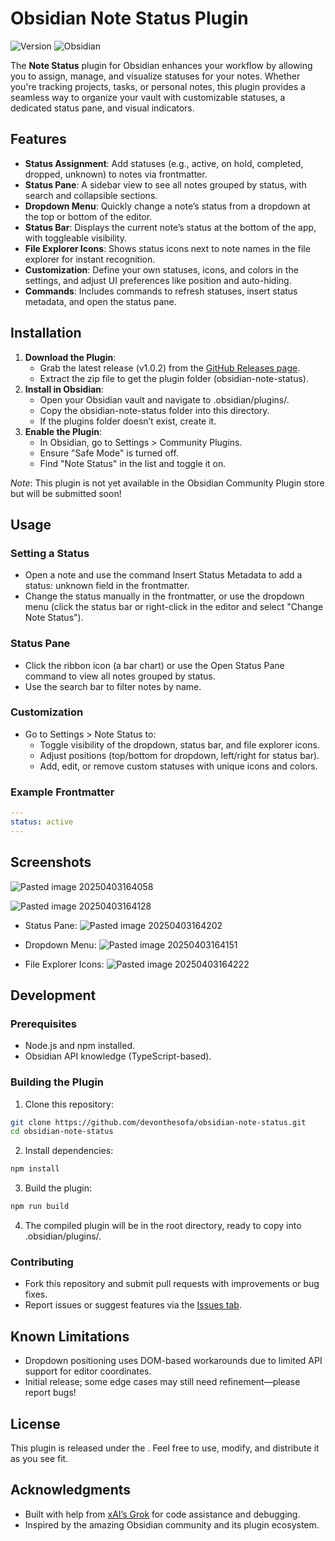 # Obsidian Note Status Plugin

![Version](https://img.shields.io/badge/version-1.0.6-blue) ![Obsidian](https://img.shields.io/badge/Obsidian-Compatible-green)

The **Note Status** plugin for Obsidian enhances your workflow by allowing you to assign, manage, and visualize statuses for your notes. Whether you're tracking projects, tasks, or personal notes, this plugin provides a seamless way to organize your vault with customizable statuses, a dedicated status pane, and visual indicators.
## Features
- **Status Assignment**: Add statuses (e.g., active, on hold, completed, dropped, unknown) to notes via frontmatter.
- **Status Pane**: A sidebar view to see all notes grouped by status, with search and collapsible sections.
- **Dropdown Menu**: Quickly change a note’s status from a dropdown at the top or bottom of the editor.
- **Status Bar**: Displays the current note’s status at the bottom of the app, with toggleable visibility.
- **File Explorer Icons**: Shows status icons next to note names in the file explorer for instant recognition.
- **Customization**: Define your own statuses, icons, and colors in the settings, and adjust UI preferences like position and auto-hiding.
- **Commands**: Includes commands to refresh statuses, insert status metadata, and open the status pane.
## Installation
1. **Download the Plugin**:
    - Grab the latest release (v1.0.2) from the [GitHub Releases page](https://github.com/devonthesofa/obsidian-note-status/releases).
    - Extract the zip file to get the plugin folder (obsidian-note-status).
2. **Install in Obsidian**:
    - Open your Obsidian vault and navigate to .obsidian/plugins/.
    - Copy the obsidian-note-status folder into this directory.
    - If the plugins folder doesn’t exist, create it.
3. **Enable the Plugin**:
    - In Obsidian, go to Settings > Community Plugins.
    - Ensure "Safe Mode" is turned off.
    - Find "Note Status" in the list and toggle it on.

_Note_: This plugin is not yet available in the Obsidian Community Plugin store but will be submitted soon!
## Usage

### Setting a Status

- Open a note and use the command Insert Status Metadata to add a status: unknown field in the frontmatter.
- Change the status manually in the frontmatter, or use the dropdown menu (click the status bar or right-click in the editor and select "Change Note Status").
### Status Pane

- Click the ribbon icon (a bar chart) or use the Open Status Pane command to view all notes grouped by status.
- Use the search bar to filter notes by name.
### Customization

- Go to Settings > Note Status to:
    - Toggle visibility of the dropdown, status bar, and file explorer icons.
    - Adjust positions (top/bottom for dropdown, left/right for status bar).
    - Add, edit, or remove custom statuses with unique icons and colors.
### Example Frontmatter

```yaml
---
status: active
---
```
## Screenshots

![Pasted image 20250403164058](https://github.com/user-attachments/assets/34f91046-c577-4d88-a896-f8b94f93e579)


![Pasted image 20250403164128](https://github.com/user-attachments/assets/0a15a6c6-4630-4605-943b-a7528b4b42de)


- Status Pane: ![Pasted image 20250403164202](https://github.com/user-attachments/assets/1b083773-5e48-49a4-a89e-04de5e78b4a3)

- Dropdown Menu: ![Pasted image 20250403164151](https://github.com/user-attachments/assets/3ffc47e1-e23d-46e9-af62-e7fd431cfcc0)

- File Explorer Icons: ![Pasted image 20250403164222](https://github.com/user-attachments/assets/d029b809-747b-4a21-9da6-4c2a067f5206)


## Development

### Prerequisites

- Node.js and npm installed.
- Obsidian API knowledge (TypeScript-based).

### Building the Plugin

1. Clone this repository:
```bash
git clone https://github.com/devonthesofa/obsidian-note-status.git
cd obsidian-note-status
```
    
2. Install dependencies:
```bash
npm install
```
    
3. Build the plugin:
```bash
npm run build
```
    
4. The compiled plugin will be in the root directory, ready to copy into .obsidian/plugins/.

### Contributing

- Fork this repository and submit pull requests with improvements or bug fixes.
- Report issues or suggest features via the [Issues tab](https://github.com/devonthesofa/obsidian-note-status/issues).
## Known Limitations
- Dropdown positioning uses DOM-based workarounds due to limited API support for editor coordinates.
- Initial release; some edge cases may still need refinement—please report bugs!
## License
This plugin is released under the . Feel free to use, modify, and distribute it as you see fit.
## Acknowledgments
- Built with help from [xAI’s Grok](https://xai.com) for code assistance and debugging.
- Inspired by the amazing Obsidian community and its plugin ecosystem.
